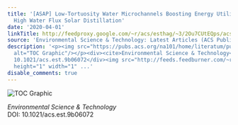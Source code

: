 ```yaml
---
title: '[ASAP] Low-Tortuosity Water Microchannels Boosting Energy Utilization for
  High Water Flux Solar Distillation'
date: '2020-04-01'
linkTitle: http://feedproxy.google.com/~r/acs/esthag/~3/2Ou7CUtEQps/acs.est.9b06072
source: 'Environmental Science & Technology: Latest Articles (ACS Publications)'
description: '<p><img src="https://pubs.acs.org/na101/home/literatum/publisher/achs/journals/content/esthag/0/esthag.ahead-of-print/acs.est.9b06072/20200401/images/medium/es9b06072_0002.gif"
  alt="TOC Graphic"/></p><div><cite>Environmental Science & Technology</cite></div><div>DOI:
  10.1021/acs.est.9b06072</div><img src="http://feeds.feedburner.com/~r/acs/esthag/~4/2Ou7CUtEQps"
  height="1" width="1" ...'
disable_comments: true
---
```

<p><img src="https://pubs.acs.org/na101/home/literatum/publisher/achs/journals/content/esthag/0/esthag.ahead-of-print/acs.est.9b06072/20200401/images/medium/es9b06072_0002.gif" alt="TOC Graphic"/></p><div><cite>Environmental Science & Technology</cite></div><div>DOI: 10.1021/acs.est.9b06072</div><img src="http://feeds.feedburner.com/~r/acs/esthag/~4/2Ou7CUtEQps" height="1" width="1" ...
